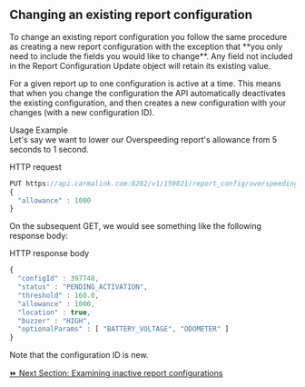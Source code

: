 <h2>Changing an existing report configuration</h2>  
To change an existing report configuration you follow the same procedure as creating a new report configuration with the exception that **you only need to include the fields you would like to change**. Any field not included in the Report Configuration Update object will retain its existing value.  

For a given report up to one configuration is active at a time. This means that when you change the configuration the API automatically deactivates the existing configuration, and then creates a new configuration with your changes (with a new configuration ID).  


Usage Example  
Let's say we want to lower our Overspeeding report's allowance from 5 seconds to 1 second.  

HTTP request
```javascript
PUT https://api.carmalink.com:8282/v1/159821/report_config/overspeeding
{
  "allowance" : 1000
}
```
On the subsequent GET, we would see something like the following response body:

HTTP response body
```javascript
{
  "configId" : 397748,
  "status" : "PENDING_ACTIVATION",
  "threshold" : 160.0,
  "allowance" : 1000,
  "location" : true,
  "buzzer" : "HIGH",
  "optionalParams" : [ "BATTERY_VOLTAGE", "ODOMETER" ]
}
```

Note that the configuration ID is new.  

[:fast_forward: Next Section: Examining inactive report configurations](/examiningInactive.md)
